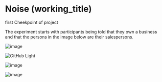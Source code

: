 # Noise (working_title)
first Cheekpoint of project 



The experiment starts with participants being told that they own a business and that the persons in the image below are their salespersons. 


![image](https://github.com/yoavger/noise_or_underfit/blob/main/plots/method.png)

![GitHub Light](https://github.com/yoavger/noise_or_underfit/blob/main/plots/cm_100.png#gh-dark-mode-only)

![image](https://github.com/yoavger/noise_or_underfit/blob/main/plots/bar_plot.png)



![image](https://github.com/yoavger/noise_or_underfit/blob/main/plots/noise_2.png)







